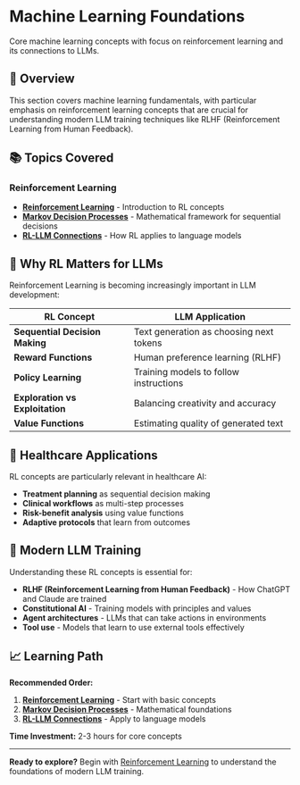 # Machine Learning Foundations

Core machine learning concepts with focus on reinforcement learning and its connections to LLMs.

## 🎯 Overview

This section covers machine learning fundamentals, with particular emphasis on reinforcement learning concepts that are crucial for understanding modern LLM training techniques like RLHF (Reinforcement Learning from Human Feedback).

## 📚 Topics Covered

### Reinforcement Learning
- **[Reinforcement Learning](reinforcement-learning.md)** - Introduction to RL concepts
- **[Markov Decision Processes](mdp.md)** - Mathematical framework for sequential decisions
- **[RL-LLM Connections](rl-llm-foundation.md)** - How RL applies to language models

## 🔗 Why RL Matters for LLMs

Reinforcement Learning is becoming increasingly important in LLM development:

| RL Concept | LLM Application |
|------------|-----------------|
| **Sequential Decision Making** | Text generation as choosing next tokens |
| **Reward Functions** | Human preference learning (RLHF) |
| **Policy Learning** | Training models to follow instructions |
| **Exploration vs Exploitation** | Balancing creativity and accuracy |
| **Value Functions** | Estimating quality of generated text |

## 🏥 Healthcare Applications

RL concepts are particularly relevant in healthcare AI:

- **Treatment planning** as sequential decision making
- **Clinical workflows** as multi-step processes
- **Risk-benefit analysis** using value functions
- **Adaptive protocols** that learn from outcomes

## 🚀 Modern LLM Training

Understanding these RL concepts is essential for:

- **RLHF (Reinforcement Learning from Human Feedback)** - How ChatGPT and Claude are trained
- **Constitutional AI** - Training models with principles and values
- **Agent architectures** - LLMs that can take actions in environments
- **Tool use** - Models that learn to use external tools effectively

## 📈 Learning Path

**Recommended Order:**

1. **[Reinforcement Learning](reinforcement-learning.md)** - Start with basic concepts
2. **[Markov Decision Processes](mdp.md)** - Mathematical foundations
3. **[RL-LLM Connections](rl-llm-foundation.md)** - Apply to language models

**Time Investment:** 2-3 hours for core concepts

---

**Ready to explore?** Begin with [Reinforcement Learning](reinforcement-learning.md) to understand the foundations of modern LLM training.
